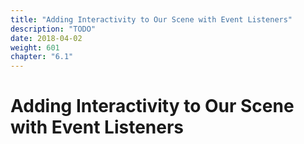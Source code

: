 ```yaml
---
title: "Adding Interactivity to Our Scene with Event Listeners"
description: "TODO"
date: 2018-04-02
weight: 601
chapter: "6.1"
---
```


# Adding Interactivity to Our Scene with Event Listeners


